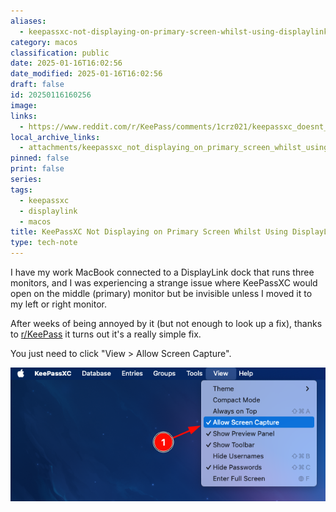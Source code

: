 ```yaml
---
aliases:
  - keepassxc-not-displaying-on-primary-screen-whilst-using-displaylink-on-macos
category: macos
classification: public
date: 2025-01-16T16:02:56
date_modified: 2025-01-16T16:02:56
draft: false
id: 20250116160256
image: 
links:
  - https://www.reddit.com/r/KeePass/comments/1crz021/keepassxc_doesnt_display_macos/
local_archive_links:
  - attachments/keepassxc_not_displaying_on_primary_screen_whilst_using_displaylink_on_macos.html
pinned: false
print: false
series: 
tags:
  - keepassxc
  - displaylink
  - macos
title: KeePassXC Not Displaying on Primary Screen Whilst Using DisplayLink on macOS
type: tech-note
---
```


I have my work MacBook connected to a DisplayLink dock that runs three monitors, and I was experiencing a strange issue where KeePassXC would open on the middle (primary) monitor but be invisible unless I moved it to my left or right monitor. 

After weeks of being annoyed by it (but not enough to look up a fix), thanks to [r/KeePass](https://www.reddit.com/r/KeePass/comments/1crz021/keepassxc_doesnt_display_macos/) it turns out it's a really simple fix.

You just need to click "View > Allow Screen Capture".

![](attachments/keepassxc_not_displaying_on_primary_screen_whilst_using_displaylink_on_macos.png)
